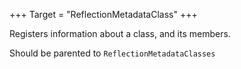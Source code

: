 +++
Target = "ReflectionMetadataClass"
+++

Registers information about a class, and its members.Should be parented to `ReflectionMetadataClasses`